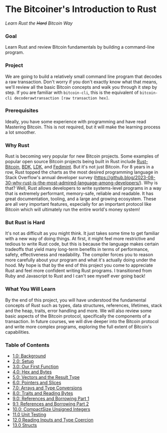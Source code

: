 # The Bitcoiner's Introduction to Rust
*Learn Rust the ~~Hard~~ Bitcoin Way*

### Goal
Learn Rust and review Bitcoin fundamentals by building a command-line program.

### Project
We are going to build a relatively small command line program that decodes a raw transaction. Don't worry if you don't exactly know what that means, we'll review all the basic Bitcoin concepts and walk you through it step by step. If you are familiar with `bitcoin-cli`, this is the equivalent of `bitcoin-cli decoderawtransaction [raw transaction hex]`.

### Prerequisites
Ideally, you have some experience with programming and have read Mastering Bitcoin. This is not required, but it will make the learning process a lot smoother.

### Why Rust
Rust is becoming very popular for new Bitcoin projects. Some examples of popular open source Bitcoin projects being built in Rust include [Rust-Bitcoin](https://github.com/rust-bitcoin/rust-bitcoin), [BDK](https://github.com/bitcoindevkit/bdk), [LDK](https://github.com/lightningdevkit/rust-lightning), and [Fedimint](https://github.com/fedimint/fedimint). But it's not just Bitcoin. For 8 years in a row, Rust topped the charts as the most desired programming language in Stack Overflow's annual developer survey (https://github.blog/2023-08-30-why-rust-is-the-most-admired-language-among-developers/). Why is that? Well, Rust allows developers to write systems-level programs in a way that is extremely performant, memory-safe, reliable and readable. It has great documentation, tooling, and a large and growing ecosystem. These are all very important features, especially for an important protocol like Bitcoin which will ultimately run the entire world's money system! 

### But Rust is Hard
It's not as difficult as you might think. It just takes some time to get familiar with a new way of doing things. At first, it might feel more restrictive and tedious to write Rust code, but this is because the language makes certain tradeoffs that yield many long-term benefits in terms of performance, safety, effectiveness and readability. The compiler forces you to reason more carefully about your program and what it's actually doing under the hood. My hope is that by the end of this project you come to appreciate Rust and feel more confident writing Rust programs. I transitioned from Ruby and Javascript to Rust and I can't see myself ever going back!

### What You Will Learn
By the end of this project, you will have understood the fundamental concepts of Rust such as types, data structures, references, lifetimes, stack and the heap, traits, error handling and more. We will also review some basic aspects of the Bitcoin protocol, specifically the components of a transaction. In future courses, we will dive deeper into the Bitcoin protocol and write more complex programs, exploring the full extent of Bitcoin's capabilities. 

### Table of Contents
* [1.0: Background](01_background.md)
* [2.0: Setup](02_setup.md)
* [3.0: Our First Function](03_our_first_function.md)
* [4.0: Hex and Bytes](04_hex_and_bytes.md)
* [5.0: Vectors and the Result Type](05_vectors_and_results.md)
* [6.0: Pointers and Slices](06_pointers_and_slices.md)
* [7.0: Arrays and Type Conversions](07_arrays_and_conversions.md)
* [8.0: Traits and Reading Bytes](08_traits_and_reading_bytes.md)
* [9.0: References and Borrowing Part 1](09_references_and_borrowing_01.md)
* [9.1: References and Borrowing Part 2](09_references_and_borrowing_02.md)
* [10.0: CompactSize Unsigned Integers](10_compact_size_unsigned_integers.md)
* [11.0 Unit Testing](11_unit_testing.md)
* [12.0 Reading Inputs and Type Coercion](12_reading_inputs_and_type_coercion.md)
* [13.0 Structs](13_structs.md)

